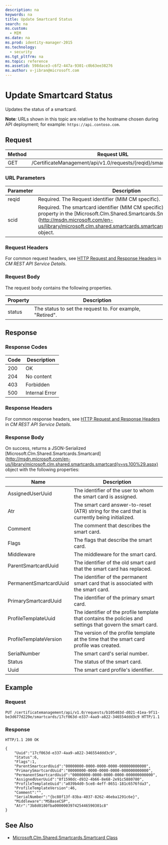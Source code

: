 ```yaml
---
description: na
keywords: na
title: Update Smartcard Status
search: na
ms.custom: 
  - MIM
ms.date: na
ms.prod: identity-manager-2015
ms.technology: 
  - security
ms.tgt_pltfrm: na
ms.topic: reference
ms.assetid: 598dace3-c6f2-447a-9301-c0b63ee38276
ms.author: v-jibran@microsoft.com
---
```

# Update Smartcard Status
Updates the status of a smartcard.

**Note**: URLs shown in this topic are relative to the hostname chosen during API deployment; for example: `https://api.contoso.com`.
## Request


Method  |Request URL  
---------|---------
GET     |/CertificateManagement/api/v1.0/requests/{reqid}/smartcards/{scid} 

### URL Parameters
Parameter | Description
---------|------------
reqid | Required. The Request identifier (MIM CM specific). 
scid | Required. The smartcard identifier (MIM CM specific). This is the "uuid" property in the [Microsoft.Clm.Shared.Smartcards.Smartcard](http://msdn.microsoft.com/en-us/library/microsoft.clm.shared.smartcards.smartcard(v=vs.100%29.aspx) object.

### Request Headers
For common request headers, see [HTTP Request and Response Headers](CM%20REST%20API%20Service%20Details.md#HttpHeaders) in *CM REST API Service Details*.
### Request Body
The request body contains the following properties.

Property | Description
---------|-----------
status | The status to set the request to. For example, "Retired".


## Response
### Response Codes
Code  |Description  
---------|---------
200     | OK
204 | No content
403 | Forbidden
500 | Internal Error

### Response Headers
For common response headers, see [HTTP Request and Response Headers](CM%20REST%20API%20Service%20Details.md#HttpHeaders) in *CM REST API Service Details*.
### Response Body
On success, returns a JSON-Serialized [Microsoft.Clm.Shared.Smartcards.Smartcard](http://msdn.microsoft.com/en-us/library/microsoft.clm.shared.smartcards.smartcard(v=vs.100%29.aspx) object with the following properties:

Name | Description
-----|-----------
AssignedUserUuid | The identifier of the user to whom the smart card is assigned. 
Atr | The smart card answer-to-reset (ATR) string for the card that is currently being initialized. 
Comment | The comment that describes the smart card. 
Flags | The flags that describe the smart card. 
Middleware | The middleware for the smart card. 
ParentSmartcardUuid | The identifier of the old smart card that the smart card has replaced. 
PermanentSmartcardUuid | The identifier of the permanent smart card that is associated with the smart card. 
PrimarySmartcardUuid | The identifier of the primary smart card. 
ProfileTemplateUuid | The identifier of the profile template that contains the policies and settings that govern the smart card. 
ProfileTemplateVersion | The version of the profile template at the time that the smart card profile was created. 
SerialNumber | The smart card's serial number. 
Status | The status of the smart card. 
Uuid | The smart card profile's identifier. 

## Example

### Request 
```
PUT /certificatemanagement/api/v1.0/requests/b105403d-d021-41ea-9f11-be3d677d229e/smartcards/17cf063d-e337-4aa9-a822-346554ddd3c9 HTTP/1.1

```
### Response
```
HTTP/1.1 200 OK

{
    "Uuid":"17cf063d-e337-4aa9-a822-346554ddd3c9",
    "Status":6,
    "Flags":1,
    "ParentSmartcardUuid":"00000000-0000-0000-0000-000000000000",
    "PrimarySmartcardUuid":"00000000-0000-0000-0000-000000000000",
    "PermanentSmartcardUuid":"00000000-0000-0000-0000-000000000000",
    "AssignedUserUuid":"8f1590dc-d932-4b66-8e68-2e91c5880780",
    "ProfileTemplateUuid":"a039b4d0-5ce8-4eff-8651-181c6576fda3",
    "ProfileTemplateVersion":46,
    "Comment":"",
    "SerialNumber":"{bc88f13f-83ba-4037-8262-46eba1291c6e}",
    "Middleware":"MSBaseCSP",
    "Atr":"3b8d0180fba000000397425446590301c8"
}
```       
## See Also

- [Microsoft.Clm.Shared.Smartcards.Smartcard Class](https://msdn.microsoft.com/en-us/library/microsoft.clm.shared.smartcards.smartcard(v=vs.100%29.aspx))

